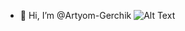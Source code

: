 - 👋 Hi, I’m @Artyom-Gerchik
![Alt Text](https://media.giphy.com/media/3d6WN7I0NaLz8BY93e/giphy.gif)
<!---
Artyom-Gerchik/Artyom-Gerchik is a ✨ special ✨ repository because its `README.md` (this file) appears on your GitHub profile.
You can click the Preview link to take a look at your changes.
--->

